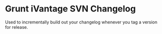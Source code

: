 # Grunt iVantage SVN Changelog

Used to incrementally build out your changelog whenever you tag a version for release.
